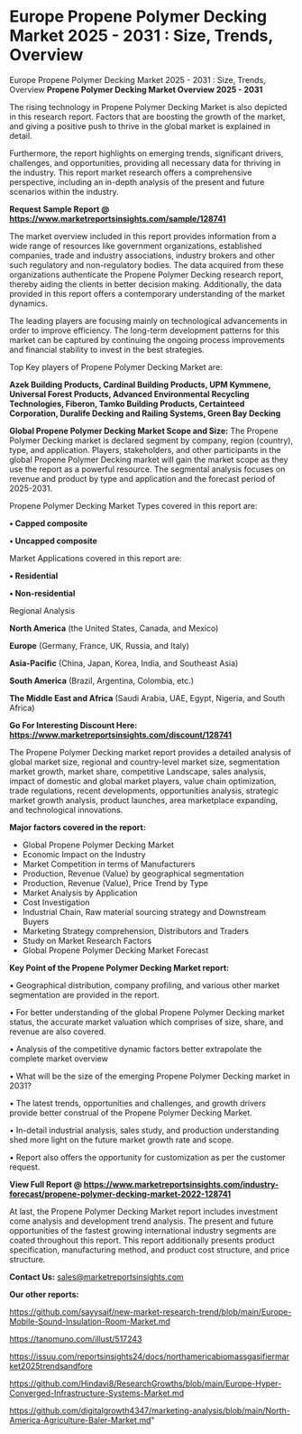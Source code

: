 # Europe Propene Polymer Decking Market 2025 - 2031 : Size, Trends, Overview
Europe Propene Polymer Decking Market 2025 - 2031 : Size, Trends, Overview
<Strong> Propene Polymer Decking Market Overview 2025 - 2031</strong>

The rising technology in Propene Polymer Decking Market is also depicted in this research report. Factors that are boosting the growth of the market, and giving a positive push to thrive in the global market is explained in detail.

Furthermore, the report highlights on emerging trends, significant drivers, challenges, and opportunities, providing all necessary data for thriving in the industry. This report market research offers a comprehensive perspective, including an in-depth analysis of the present and future scenarios within the industry.

<strong>Request Sample Report @ <a href=https://www.marketreportsinsights.com/sample/128741>https://www.marketreportsinsights.com/sample/128741</a></strong>

The market overview included in this report provides information from a wide range of resources like government organizations, established companies, trade and industry associations, industry brokers and other such regulatory and non-regulatory bodies. The data acquired from these organizations authenticate the Propene Polymer Decking research report, thereby aiding the clients in better decision making. Additionally, the data provided in this report offers a contemporary understanding of the market dynamics.

The leading players are focusing mainly on technological advancements in order to improve efficiency. The long-term development patterns for this market can be captured by continuing the ongoing process improvements and financial stability to invest in the best strategies.

Top Key players of Propene Polymer Decking Market are:

<strong>Azek Building Products, Cardinal Building Products, UPM Kymmene, Universal Forest Products, Advanced Environmental Recycling Technologies, Fiberon, Tamko Building Products, Certainteed Corporation, Duralife Decking and Railing Systems, Green Bay Decking</strong>

<strong><b>Global Propene Polymer Decking Market Scope and Size:</b></strong>
The Propene Polymer Decking market is declared segment by company, region (country), type, and application. Players, stakeholders, and other participants in the global Propene Polymer Decking market will gain the market scope as they use the report as a powerful resource. The segmental analysis focuses on revenue and product by type and application and the forecast period of 2025-2031.

Propene Polymer Decking Market Types covered in this report are:

<strong>• Capped composite

• Uncapped composite</strong>

Market Applications covered in this report are:

<strong>• Residential

• Non-residential</strong> 

Regional Analysis

<strong>North America</strong> (the United States, Canada, and Mexico)

<strong>Europe</strong> (Germany, France, UK, Russia, and Italy)

<strong>Asia-Pacific</strong> (China, Japan, Korea, India, and Southeast Asia)

<strong>South America</strong> (Brazil, Argentina, Colombia, etc.)

<strong>The Middle East and Africa</strong> (Saudi Arabia, UAE, Egypt, Nigeria, and South Africa)

<strong>Go For Interesting Discount Here: <a href=https://www.marketreportsinsights.com/discount/128741>https://www.marketreportsinsights.com/discount/128741</a></strong>

The Propene Polymer Decking market report provides a detailed analysis of global market size, regional and country-level market size, segmentation market growth, market share, competitive Landscape, sales analysis, impact of domestic and global market players, value chain optimization, trade regulations, recent developments, opportunities analysis, strategic market growth analysis, product launches, area marketplace expanding, and technological innovations.

<strong><b>Major factors covered in the report:</b></strong>
<ul>
  <li>Global Propene Polymer Decking Market </li>
  <li>Economic Impact on the Industry</li>
  <li>Market Competition in terms of Manufacturers</li>
  <li>Production, Revenue (Value) by geographical segmentation</li>
  <li>Production, Revenue (Value), Price Trend by Type</li>
  <li>Market Analysis by Application</li>
  <li>Cost Investigation</li>
  <li>Industrial Chain, Raw material sourcing strategy and Downstream Buyers</li>
  <li>Marketing Strategy comprehension, Distributors and Traders</li>
  <li>Study on Market Research Factors</li>
  <li>Global Propene Polymer Decking Market Forecast</li>
</ul>

<strong><b>Key Point of the Propene Polymer Decking Market report:</b></strong>

• Geographical distribution, company profiling, and various other market segmentation are provided in the report.

• For better understanding of the global Propene Polymer Decking market status, the accurate market valuation which comprises of size, share, and revenue are also covered.

• Analysis of the competitive dynamic factors better extrapolate the complete market overview

• What will be the size of the emerging Propene Polymer Decking market in 2031?

• The latest trends, opportunities and challenges, and growth drivers provide better construal of the Propene Polymer Decking Market.

• In-detail industrial analysis, sales study, and production understanding shed more light on the future market growth rate and scope.

• Report also offers the opportunity for customization as per the customer request.

<strong><b>View Full Report @ <a href=https://www.marketreportsinsights.com/industry-forecast/propene-polymer-decking-market-2022-128741>https://www.marketreportsinsights.com/industry-forecast/propene-polymer-decking-market-2022-128741</a></b></strong>


At last, the Propene Polymer Decking Market report includes investment come analysis and development trend analysis. The present and future opportunities of the fastest growing international industry segments are coated throughout this report. This report additionally presents product specification, manufacturing method, and product cost structure, and price structure.

<strong>Contact Us:</strong>
sales@marketreportsinsights.com

<strong>Our other reports:</strong>

<a href=https://github.com/sayysaif/new-market-research-trend/blob/main/Europe-Mobile-Sound-Insulation-Room-Market.md>https://github.com/sayysaif/new-market-research-trend/blob/main/Europe-Mobile-Sound-Insulation-Room-Market.md</a>

<a href=https://tanomuno.com/illust/517243>https://tanomuno.com/illust/517243</a>

<a href=https://issuu.com/reportsinsights24/docs/northamericabiomassgasifiermarket2025trendsandfore>https://issuu.com/reportsinsights24/docs/northamericabiomassgasifiermarket2025trendsandfore</a>

<a href=https://github.com/Hindavi8/ResearchGrowths/blob/main/Europe-Hyper-Converged-Infrastructure-Systems-Market.md>https://github.com/Hindavi8/ResearchGrowths/blob/main/Europe-Hyper-Converged-Infrastructure-Systems-Market.md</a>

<a href=https://github.com/digitalgrowth4347/marketing-analysis/blob/main/North-America-Agriculture-Baler-Market.md>https://github.com/digitalgrowth4347/marketing-analysis/blob/main/North-America-Agriculture-Baler-Market.md</a>"
